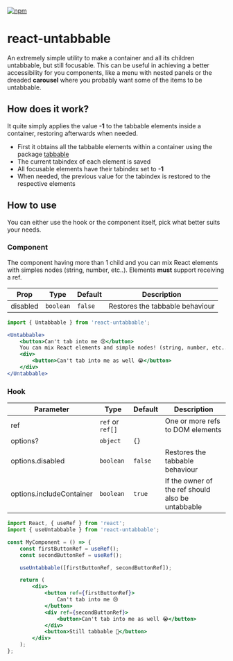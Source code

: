 [![npm](https://img.shields.io/npm/v/react-untabbable.svg?color=green&style=flat-square)](https://www.npmjs.com/package/react-untabbable)

# react-untabbable
An extremely simple utility to make a container and all its children untabbable, but still focusable.
This can be useful in achieving a better accessibility for you components, like a menu with nested panels or the dreaded __carousel__ where you probably want some of the items to be untabbable.

## How does it work?
It quite simply applies the value __-1__ to the tabbable elements inside a container, restoring afterwards when needed.

* First it obtains all the tabbable elements within a container using the package [tabbable](https://github.com/davidtheclark/tabbable)
* The current tabindex of each element is saved
* All focusable elements have their tabindex set to __-1__
* When needed, the previous value for the tabindex is restored to the respective elements

## How to use
You can either use the hook or the component itself, pick what better suits your needs.

### Component

The component having more than 1 child and you can mix React elements with simples nodes (string, number, etc..).
Elements **must** support receiving a ref.

| Prop            | Type      | Default | Description                     |
|-----------------|-----------|---------|---------------------------------|
| disabled        | `boolean` | `false` | Restores the tabbable behaviour |

```jsx
import { Untabbable } from 'react-untabbable';

<Untabbable>
    <button>Can't tab into me 😢</button>
    You can mix React elements and simple nodes! (string, number, etc...)
    <div>
        <button>Can't tab into me as well 😭</button>
    </div>
</Untabbable>
```

### Hook

| Parameter                | Type             | Default | Description                                       |
|--------------------------|------------------|---------|---------------------------------------------------|
| ref                      | `ref` or `ref[]` |         | One or more refs to DOM elements                  |
| options?                 | `object`         | `{}`    |                                                   |
| options.disabled         | `boolean`        | `false` | Restores the tabbable behaviour                   |
| options.includeContainer | `boolean`        | `true`  | If the owner of the ref should also be untabbable |


```jsx
import React, { useRef } from 'react';
import { useUntabbable } from 'react-untabbable';

const MyComponent = () => {
    const firstButtonRef = useRef();
    const secondButtonRef = useRef();

    useUntabbable([firstButtonRef, secondButtonRef]);

    return (
        <div>
            <button ref={firstButtonRef}>
                Can't tab into me 😢
            </button>
            <div ref={secondButtonRef}>
                <button>Can't tab into me as well 😭</button>
            </div>
            <button>Still tabbable 🎉</button>
        </div>
    );
};
```
